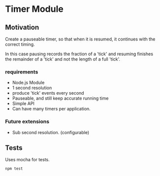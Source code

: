 # Timer Module

## Motivation

Create a pauseable timer, so that when it is resumed, it continues with the
correct timing. 

In this case pausing records the fraction of a 'tick' and resuming finishes the
remainder of a 'tick' and not the length of a full 'tick'.


### requirements

* Node.js Module
* 1 second resolution
* produce 'tick' events every second
* Pauseable, and still keep accurate running time
* Simple API
* Can have many timers per application.

### Future extensions

* Sub second resolution. (configurable)


## Tests

Uses mocha for tests.

`npm test`